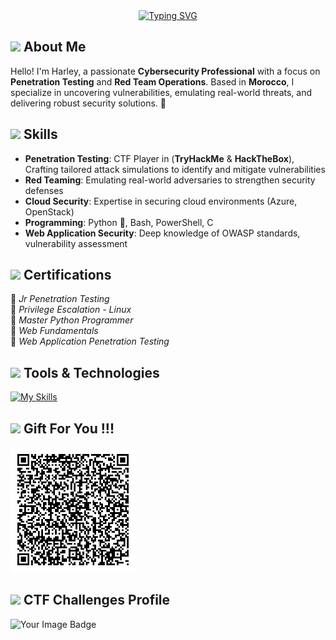<div align="center">
    <a href="https://git.io/typing-svg"><img src="https://readme-typing-svg.demolab.com?font=Roboto+Slab&color=%2306FCEB&size=30&center=true&vCenter=true&width=450&lines=I'm+Harley;Cloud+Computing+Specialist;Python+Enthusiast;Tech+Innovator;Problem+Solver+%3C3" alt="Typing SVG"></a>
</div>

## <img src="https://media2.giphy.com/media/QssGEmpkyEOhBCb7e1/giphy.gif?cid=ecf05e47a0n3gi1bfqntqmob8g9aid1oyj2wr3ds3mg700bl&rid=giphy.gif" width ="25"><b> About Me </b>

Hello! I'm Harley, a passionate **Cybersecurity Professional** with a focus on **Penetration Testing** and **Red Team Operations**. Based in **Morocco**, I specialize in uncovering vulnerabilities, emulating real-world threats, and delivering robust security solutions. 🚀  

## <img src="https://media2.giphy.com/media/QssGEmpkyEOhBCb7e1/giphy.gif?cid=ecf05e47a0n3gi1bfqntqmob8g9aid1oyj2wr3ds3mg700bl&rid=giphy.gif" width ="25"><b> Skills </b>

- **Penetration Testing**: CTF Player in (**TryHackMe** & **HackTheBox**), Crafting tailored attack simulations to identify and mitigate vulnerabilities  
- **Red Teaming**: Emulating real-world adversaries to strengthen security defenses  
- **Cloud Security**: Expertise in securing cloud environments (Azure, OpenStack)  
- **Programming**: Python 🐍, Bash, PowerShell, C  
- **Web Application Security**: Deep knowledge of OWASP standards, vulnerability assessment  

## <img src="https://media2.giphy.com/media/QssGEmpkyEOhBCb7e1/giphy.gif?cid=ecf05e47a0n3gi1bfqntqmob8g9aid1oyj2wr3ds3mg700bl&rid=giphy.gif" width ="25"><b> Certifications </b>

📌 *Jr Penetration Testing* <br>
📌 *Privilege Escalation - Linux*<br>
📌 *Master Python Programmer* <br>
📌 *Web Fundamentals* <br>
📌 *Web Application Penetration Testing* <br>

## <img src="https://media2.giphy.com/media/QssGEmpkyEOhBCb7e1/giphy.gif?cid=ecf05e47a0n3gi1bfqntqmob8g9aid1oyj2wr3ds3mg700bl&rid=giphy.gif" width ="25"><b> Tools & Technologies  </b>

[![My Skills](https://skillicons.dev/icons?i=github,git,linux,python,bash,azure,docker,discord,neovim,powershell,openstack,php,html,css,js,redux,mongodb,vim,visualstudio,vscode,stackoverflow,emacs,c,mysql&perline=12)](https://skillicons.dev)

## <img src="https://media2.giphy.com/media/QssGEmpkyEOhBCb7e1/giphy.gif?cid=ecf05e47a0n3gi1bfqntqmob8g9aid1oyj2wr3ds3mg700bl&rid=giphy.gif" width ="25"><b> Gift For You !!! </b>

<img src="qrcode.png" width ="200">

## <img src="https://media2.giphy.com/media/QssGEmpkyEOhBCb7e1/giphy.gif?cid=ecf05e47a0n3gi1bfqntqmob8g9aid1oyj2wr3ds3mg700bl&rid=giphy.gif" width ="25"><b> CTF Challenges Profile </b>
 <div style="display: flex;">
<img src="https://tryhackme-badges.s3.amazonaws.com/Harley1.png" alt="Your Image Badge" />
</div>
